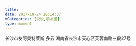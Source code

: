 ```yaml
---
title: 
date: 2017-10-24 18:14:37
mCategories: [说说,朋友圈]
type: moment
---
```


<div id="pics-20171024181437"></div>

<script>
var data = [
    {"link": "2017-10-24_000000.jpeg", "type": "shuoshuo"},
    {"link": "2017-10-24_000001.jpeg", "type": "shuoshuo"}
];
picsRender(data, "pics-20171024181437");
</script>

长沙市友阿奥特莱斯 多云
湖南省长沙市天心区芙蓉南路三段27号
